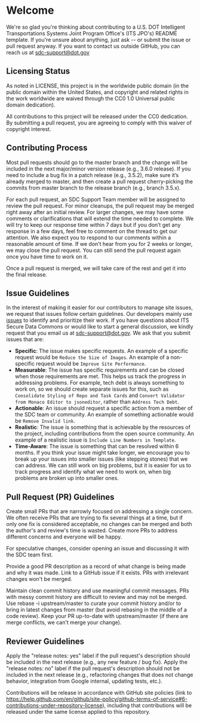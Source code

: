 # Welcome

We're so glad you're thinking about contributing to a U.S. DOT Intelligent Transportations Systems 
Joint Program Office's (ITS JPO's) README template. If you're unsure about anything, 
just ask -- or submit the issue or pull request anyway. If you want to contact us outside GitHub, you can reach us at [sdc-support@dot.gov](mailto://sdc-support@dot.gov)

## Licensing Status

As noted in LICENSE, this project is in the worldwide public domain (in the public domain within the United States, and copyright and related 
rights in the work worldwide are waived through the CC0 1.0 Universal public domain dedication).

All contributions to this project will be released under the CC0 dedication. By submitting a pull request, 
you are agreeing to comply with this waiver of copyright interest.

## Contributing Process

Most pull requests should go to the master branch and the change will be included in the next major/minor version release (e.g., 3.6.0 release). 
If you need to include a bug fix in a patch release (e.g., 3.5.2), make sure it’s already merged to master, and then create a 
pull request cherry-picking the commits from master branch to the release branch (e.g., branch 3.5.x).

For each pull request, an SDC Support Team member will be assigned to review the pull request. 
For minor cleanups, the pull request may be merged right away after an initial review. 
For larger changes, we may have some comments or clarifications that will extend the time needed to complete. 
We will try to keep our response time within 7 days but if you don’t get any response in a few days, 
feel free to comment on the thread to get our attention. We also expect you to respond to our comments within 
a reasonable amount of time. If we don’t hear from you for 2 weeks or longer, we may close the pull request. 
You can still send the pull request again once you have time to work on it.

Once a pull request is merged, we will take care of the rest and get it into the final release.

## Issue Guidelines
In the interest of making it easier for our contributors to manage site issues, we request that issues follow certain guidelines.  Our developers mainly use [issues](https://github.com/usdot-jpo-sdc-projects/sdc-dot-ecs-migration/issues) to identify and prioritize their work. If you have questions about ITS Secure Data Commons or would like to start a general discussion, we kindly request that you email us at [sdc-support@dot.gov](mailto://sdc-support@dot.gov). We ask that you submit issues that are:
 - **Specific**: The issue makes specific requests. An example of a specific request would be `Reduce the Size of Images`. An example of a non-specific request would be `Improve Site Performance`.
 - **Measurable**: The issue has specific requirements and can be closed when those requirements are met. This helps us track the progress in addressing problems. For example, tech debt is always something to work on, so we should create separate issues for this, such as `Consolidate Styling of Repo and Task Cards` and `Convert Validator from Monaco Editor to jsoneditor`, rather than `Address Tech Debt`.
 - **Actionable**: An issue should request a specific action from a member of the SDC team or community. An example of something actionable would be `Remove Invalid link`.  
 - **Realistic**: The issue is something that is achievable by the resources of the project, including contributions from the open source community. An example of a realistic issue is `Include Line Numbers in Template`.
 - **Time-Aware**: The issue is something that can be resolved within 6 months. If you think your issue might take longer, we encourage you to break up your issues into smaller issues (like stepping stones) that we can address. We can still work on big problems, but it is easier for us to track progress and identify what we need to work on, when big problems are broken up into smaller ones.
 
## Pull Request (PR) Guidelines

Create small PRs that are narrowly focused on addressing a single concern. We often receive PRs that are trying to fix several things at a time, but if only one fix is considered acceptable, no changes can be merged and both the author's and review's time is wasted. Create more PRs to address different concerns and everyone will be happy.

For speculative changes, consider opening an issue and discussing it with the SDC team first. 

Provide a good PR description as a record of what change is being made and why it was made. Link to a GitHub issue if it exists. PRs with irrelevant changes won't be merged. 

Maintain clean commit history and use meaningful commit messages. PRs with messy commit history are difficult to review and may not be merged. Use rebase -i upstream/master to curate your commit history and/or to bring in latest changes from master (but avoid rebasing in the middle of a code review). Keep your PR up-to-date with upstream/master (if there are merge conflicts, we can't merge your change).

## Reviewer Guidelines

Apply the "release notes: yes" label if the pull request's description should be included in the next release (e.g., any new feature / bug fix). Apply the "release notes: no" label if the pull request's description should not be included in the next release (e.g., refactoring changes that does not change behavior, integration from Google internal, updating tests, etc.).

Contributions will be release in accordance with GitHub site policies (link to https://help.github.com/en/github/site-policy/github-terms-of-service#6-contributions-under-repository-license), including that contributions will be released under the same license applied to this repository.
